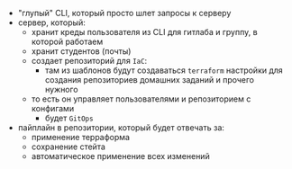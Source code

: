 - "глупый" CLI, который просто шлет запросы к серверу
- сервер, который:
	- хранит креды пользователя из CLI для гитлаба и группу, в которой работаем
	- хранит студентов (почты)
	- создает репозиторий для `IaC`:
		- там из шаблонов будут создаваться `terraform` настройки для создания репозиториев домашних заданий и прочего нужного
	- то есть он управляет пользователями и репозиторием с конфигами
		- будет `GitOps`
- пайплайн в репозитории, который будет отвечать за:
	- применение терраформа
	- сохранение стейта
	- автоматическое применение всех изменений